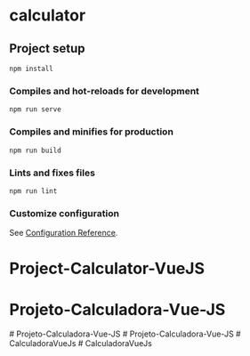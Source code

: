 # calculator

## Project setup
```
npm install
```

### Compiles and hot-reloads for development
```
npm run serve
```

### Compiles and minifies for production
```
npm run build
```

### Lints and fixes files
```
npm run lint
```

### Customize configuration
See [Configuration Reference](https://cli.vuejs.org/config/).
# Project-Calculator-VueJS
# Projeto-Calculadora-Vue-JS
#   P r o j e t o - C a l c u l a d o r a - V u e - J S  
 #   P r o j e t o - C a l c u l a d o r a - V u e - J S  
 #   C a l c u l a d o r a V u e J s  
 #   C a l c u l a d o r a V u e J s  
 